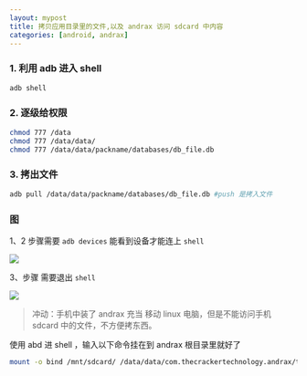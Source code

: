 ```yaml
---
layout: mypost
title: 拷贝应用目录里的文件,以及 andrax 访问 sdcard 中内容
categories: [android, andrax]
---
```

### 1. 利用 adb 进入 shell


```bash
adb shell
```

### 2. 逐级给权限


```bash
chmod 777 /data     
chmod 777 /data/data/
chmod 777 /data/data/packname/databases/db_file.db
```

### 3. 拷出文件


```bash
adb pull /data/data/packname/databases/db_file.db #push 是拷入文件
```

### 图

1、2 步骤需要 `adb devices` 能看到设备才能连上 `shell`

![](image-20220503171153984.png)

3、步骤 需要退出 `shell`

![](image-20220503171344838.png)

> 冲动：手机中装了 andrax 充当 移动 linux 电脑，但是不能访问手机 sdcard 中的文件，不方便拷东西。

使用 abd 进 shell ，输入以下命令挂在到 andrax 根目录里就好了

```bash
mount -o bind /mnt/sdcard/ /data/data/com.thecrackertechnology.andrax/tmpsystem/sdcard/
```


